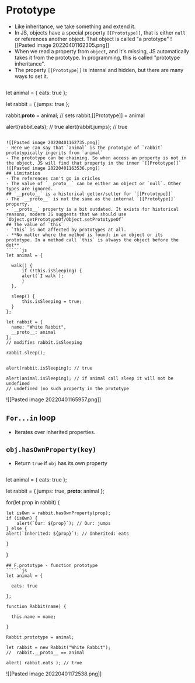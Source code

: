 # Prototype
- Like inheritance, we take something and extend it.
- In JS, objects have a special property `[[Prototype]]`, that is either `null` or references another object. That object is called "a prototype"
  ![[Pasted image 20220401162305.png]]
- When we read a property from `object`, and it's missing, JS automatically takes it from the prototype. In programming, this is called "prototype inheritance".
- The property `[[Prototype]]` is internal and hidden, but there are many ways to set it.
  ``````js
let animal = {
	eats: true
};

let rabbit = {
	jumps: true
};

rabbit.__proto__ = animal; // sets rabbit.[[Prototype]] = animal

alert(rabbit.eats); // true
alert(rabbit.jumps); // true
  ``````

![[Pasted image 20220401162735.png]]
- Here we can say that `animal` is the prototype of `rabbit` prototypically ingerits from `animal`
- The prototype can be chaining. So when access an property is not in the object, JS will find that property in the inner `[[Prototype]]`
  ![[Pasted image 20220401163536.png]]
## Limitation
- The references can't go in cricles
- The value of `__proto__` can be either an object or `null`. Other types are ignored.
## `__proto__` is a historical getter/setter for `[[Prototype]]` 
- The `__proto__` is not the same as the internal `[[Prototype]]` property.
- `__proto__` property is a bit outdated. It exists for historical reasons, modern JS suggests that we should use `Object.getPrototypeOf/Object.setPrototypeOf`
## The value of `this`
- `This` is not affected by prototypes at all.
- **No matter where the method is found: in an object or its prototype. In a method call `this` is always the object before the dot**
``````js
let animal = {

	walk() {
		if (!this.isSleeping) {
		alert(`I walk`);
		}
	},

	sleep() {
		this.isSleeping = true;
	}
};

let rabbit = {
	name: "White Rabbit",
	__proto__: animal
};
// modifies rabbit.isSleeping

rabbit.sleep();


alert(rabbit.isSleeping); // true

alert(animal.isSleeping); // if animal call sleep it will not be undefined 
// undefined (no such property in the prototype
``````
![[Pasted image 20220401165957.png]]
## `For...in` loop
- Iterates over inherited properties.
## `obj.hasOwnProperty(key)`
- Return `true` if `obj` has its own property
  ``````js
let animal = {
	eats: true
};

let rabbit = {
	jumps: true,
	__proto__: animal
};

for(let prop in rabbit) {

	let isOwn = rabbit.hasOwnProperty(prop);
	if (isOwn) {
		alert(`Our: ${prop}`); // Our: jumps
	} else {
	alert(`Inherited: ${prop}`); // Inherited: eats

	}
}
  ``````
## F.prototype - function prototype
``````js
let animal = {

	eats: true

};

function Rabbit(name) {

	this.name = name;

}

Rabbit.prototype = animal;

let rabbit = new Rabbit("White Rabbit"); //  rabbit.__proto__ == animal

alert( rabbit.eats ); // true
``````

  ![[Pasted image 20220401172538.png]]